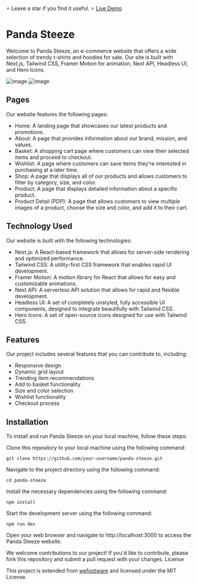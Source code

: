 
⭐ Leave a star if you find it useful. ⭐ [Live Demo](https://panda-steeze.vercel.app/)

# Panda Steeze

Welcome to Panda Steeze, an e-commerce website that offers a wide selection of trendy t-shirts and hoodies for sale. Our site is built with Next.js, Tailwind CSS, Framer Motion for animation, Next API, Headless UI, and Hero Icons.

![image](https://user-images.githubusercontent.com/57604289/224721514-67f42307-785c-4ba3-9dbb-32c9c2f04900.png)
![image](https://user-images.githubusercontent.com/57604289/224721587-8a96402a-2c69-4298-a0d4-07a8d04b8fb3.png)


## Pages

Our website features the following pages:

- Home: A landing page that showcases our latest products and promotions.
- About: A page that provides information about our brand, mission, and values.
- Basket: A shopping cart page where customers can view their selected items and proceed to checkout.
- Wishlist: A page where customers can save items they're interested in purchasing at a later time.
- Shop: A page that displays all of our products and allows customers to filter by category, size, and color.
- Product: A page that displays detailed information about a specific product.
- Product Detail (PDP): A page that allows customers to view multiple images of a product, choose the size and color, and add it to their cart.

## Technology Used

Our website is built with the following technologies:

- Next.js: A React-based framework that allows for server-side rendering and optimized performance.
- Tailwind CSS: A utility-first CSS framework that enables rapid UI development.
- Framer Motion: A motion library for React that allows for easy and customizable animations.
- Next API: A serverless API solution that allows for rapid and flexible development.
- Headless UI: A set of completely unstyled, fully accessible UI components, designed to integrate beautifully with Tailwind CSS.
- Hero Icons: A set of open-source icons designed for use with Tailwind CSS.

## Features

Our project includes several features that you can contribute to, including:

- Responsive design
- Dynamic grid layout
- Trending item recommendations
- Add to basket functionality
- Size and color selection
- Wishlist functionality
- Checkout process

## Installation

To install and run Panda Steeze on your local machine, follow these steps:

Clone this repository to your local machine using the following command:

```
git clone https://github.com/your-username/panda-steeze.git
```

Navigate to the project directory using the following command:

```
cd panda-steeze
```

Install the necessary dependencies using the following command:

```
npm install
```

Start the development server using the following command:

```
npm run dev
```

Open your web browser and navigate to http://localhost:3000 to access the Panda Steeze website.

We welcome contributions to our project! If you'd like to contribute, please fork this repository and submit a pull request with your changes.
License

This project is extended from [wefootware](https://github.com/mudzikalfahri/wefootwear-store) and licensed under the MIT License.

